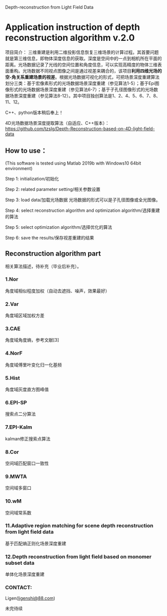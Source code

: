 Depth-reconstruction from Light Field Data

# Application instruction of depth reconstruction algorithm v.2.0

项目简介：
三维重建是利用二维投影信息恢复三维场景的计算过程。其首要问题就是第三维信息，即物体深度信息的获取。深度是空间中的一点到相机所在平面的距离。光场数据记录了光线的空间位置和角度信息，可以实现高精度的物体三维表面重构。光场数据不同视点图像之间是通过视差来耦合的，该项目**利用四维光场的空-角关系重建场景的视差**。根据光场数据可视化的形式，可把场景深度重建算法划分三类：基于宏像素形式的光场数据场景深度重建（参见算法1-5）；基于Epi图像形式的光场数据场景深度重建（参见算法6-7）；基于子孔径图像形式的光场数据场景深度重建（参见算法8-12）。其中项目独创算法是1、2、4、5、6、7、8、11、12。

C++、python版本稍后奉上！

4D光场数据场景深度提取算法（自适应、C++版本）：
https://github.com/tzslg/Depth-Reconstruction-based-on-4D-light-field-data

## How to use：
(This software is tested using Matlab 2019b with Windows10 64bit environment)

Step 1: initialization/初始化

Step 2: related parameter setting/相关参数设置

Step 3: load data/加载光场数据
光场数据的形式可以是子孔径图像或全光图像。

Step 4: select reconstruction algorithm and optimization algorithm/选择重建的算法

Step 5: select optimization algorithm/选择优化的算法

Step 6: save the results/保存视差重建的结果

## Reconstruction algorithm part

相关算法描述，待补充（毕业后补充）。

### 1.Nor
角度域相似程度加权（自动去遮挡、噪声，效果最好）

### 2.Var
角度域区域加权方差

### 3.CAE
角度域角度熵，参考文献[3]

### 4.NorF
角度域傅里叶变化归一化基频

### 5.Hist
角度域灰度直方图峰值

### 6.EPI-SP
搜索点二分算法

### 7.EPI-Kalm
kalman修正搜索点算法

### 8.Cor
空间域匹配窗口一致性

### 9.MWTA
空间域多窗口

### 10.wM
空间域常系数

### 11.Adaptive region matching for scene depth reconstruction from light field data
基于匹配熵正则化场景深度重建

### 12.Depth reconstruction from light field based on monomer subset data
单体化场景深度重建


### CONTACT:

Ligen(ligenshi@88.com)

未完待续
